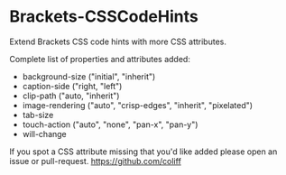 Brackets-CSSCodeHints
=======================

Extend Brackets CSS code hints with more CSS attributes.

Complete list of properties and attributes added:

* background-size ("initial", "inherit")
* caption-side ("right, "left")
* clip-path ("auto, "inherit")
* image-rendering ("auto", "crisp-edges", "inherit", "pixelated")
* tab-size
* touch-action ("auto", "none", "pan-x", "pan-y")
* will-change

If you spot a CSS attribute missing that you'd like added please open an issue or pull-request.
https://github.com/coliff
